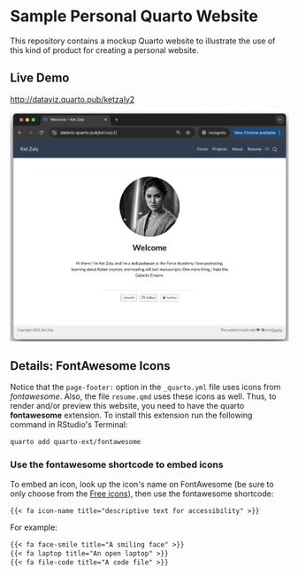 # Sample Personal Quarto Website

This repository contains a mockup Quarto website to illustrate the use of
this kind of product for creating a personal website.


## Live Demo

<a href="http://dataviz.quarto.pub/ketzaly2" target="_blank">http://dataviz.quarto.pub/ketzaly2</a>

<a href="http://dataviz.quarto.pub/ketzaly2" target="_blank"><img src="assets/website-screenshot.png" alt="website screenshot" width="650"></a>


## Details: FontAwesome Icons

Notice that the `page-footer:` option in the `_quarto.yml` file uses icons from _fontawesome_. Also, the file `resume.qmd` uses these icons as well. Thus, to render and/or preview this website, you need to have the quarto __fontawesome__ extension. To install this extension run the following command in RStudio's Terminal:

```bash
quarto add quarto-ext/fontawesome
```


### Use the fontawesome shortcode to embed icons

To embed an icon, look up the icon's name on FontAwesome (be sure to only choose from the <a href="https://fontawesome.com/search?ic=free">Free icons</a>), then use the fontawesome shortcode:

```
{{< fa icon-name title="descriptive text for accessibility" >}}
```

For example:

```
{{< fa face-smile title="A smiling face" >}}
{{< fa laptop title="An open laptop" >}}
{{< fa file-code title="A code file" >}}
```

